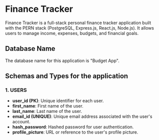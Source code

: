 # Finance Tracker

Finance Tracker is a full-stack personal finance tracker application built with the PERN stack (PostgreSQL, Express.js, React.js, Node.js). It allows users to manage income, expenses, budgets, and financial goals.

## Database Name

The database name for this application is "Budget App".

## Schemas and Types for the application

### 1. USERS

- **user_id (PK)**: Unique identifier for each user.
- **first_name**: First name of the user.
- **last_name**: Last name of the user.
- **email_id (UNIQUE)**: Unique email address associated with the user's account.
- **hash_password**: Hashed password for user authentication.
- **profile_picture**: URL or reference to the user's profile picture.
